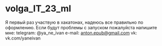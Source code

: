 # volga_IT_23_ml

Я первый раз участвую в хакатонах, надеюсь все правильно по оформлению. 
Если будут проблемы с запуском пожалуйста напишите мне:
telegram: @ya_ne_ivan
e-mail: anton.epub@gmail.com
vk: vk.com/yaneivan
